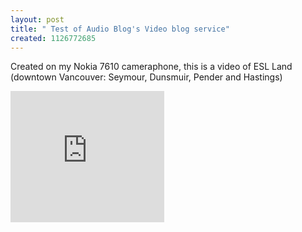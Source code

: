 ```yaml
---
layout: post
title: " Test of Audio Blog's Video blog service"
created: 1126772685
---
```

Created on my Nokia 7610 cameraphone, this is a video of ESL Land (downtown Vancouver: Seymour, Dunsmuir, Pender and Hastings)<br />
<iframe src="http://www.audioblog.com/playweb?audioid=P0e0f7a4cdd3826857bcd2b2d82d23471ZVpwRFREYmNw&amp;buffer=5&amp;fc=CCFF33&amp;pc=CCFF33&amp;kc=FFCC33&amp;bc=FFFFFF&amp;gateway=http%3A%2F%2Fwww.audioblog.com%2Fplaylist&amp;player=vp24" height="210" width="246" frameborder="0" scroll="no" scrolling="no"></iframe>

